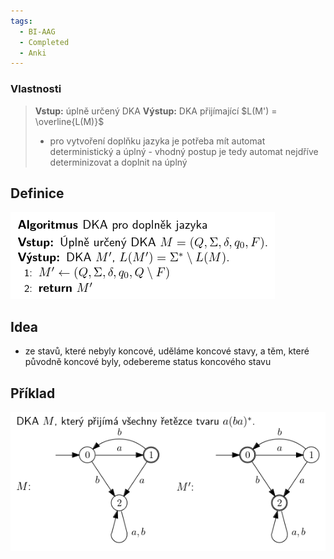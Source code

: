 ```yaml
---
tags:
  - BI-AAG
  - Completed
  - Anki
---
```


### Vlastnosti
> **Vstup:** úplně určený DKA
> **Výstup:** DKA přijímající $L(M') = \overline{L(M)}$
> - pro vytvoření doplňku jazyka je potřeba mít automat deterministický a úplný - vhodný postup je tedy automat nejdříve determinizovat a doplnit na úplný

## Definice
![](Attachments/Pasted%20image%2020231206234724.png)

## Idea
- ze stavů, které nebyly koncové, uděláme koncové stavy, a těm, které původně koncové byly, odebereme status koncového stavu

## Příklad
![](Attachments/Pasted%20image%2020231206234840.png)

